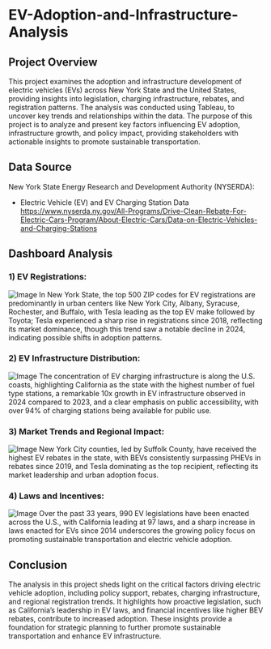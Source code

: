 # EV-Adoption-and-Infrastructure-Analysis

## Project Overview

This project examines the adoption and infrastructure development of electric vehicles (EVs) across New York State and the United States, providing insights into legislation, charging infrastructure, rebates, and registration patterns. The analysis was conducted using Tableau, to uncover key trends and relationships within the data. The purpose of this project is to analyze and present key factors influencing EV adoption, infrastructure growth, and policy impact, providing stakeholders with actionable insights to promote sustainable transportation.

## Data Source
New York State Energy Research and Development Authority (NYSERDA):  
- Electric Vehicle (EV) and EV Charging Station Data
https://www.nyserda.ny.gov/All-Programs/Drive-Clean-Rebate-For-Electric-Cars-Program/About-Electric-Cars/Data-on-Electric-Vehicles-and-Charging-Stations

## Dashboard Analysis
### 1) EV Registrations:
![Image](https://github.com/user-attachments/assets/0315ee16-ce37-44b3-8a31-6aededb04860)
In New York State, the top 500 ZIP codes for EV registrations are predominantly in urban centers like New York City, Albany, Syracuse, Rochester, and Buffalo, with Tesla leading as the top EV make followed by Toyota; Tesla experienced a sharp rise in registrations since 2018, reflecting its market dominance, though this trend saw a notable decline in 2024, indicating possible shifts in adoption patterns.

### 2) EV Infrastructure Distribution:
![Image](https://github.com/user-attachments/assets/8517b8db-1be0-4b27-ab61-d3c6b1f8c887)
The concentration of EV charging infrastructure is along the U.S. coasts, highlighting California as the state with the highest number of fuel type stations, a remarkable 10x growth in EV infrastructure observed in 2024 compared to 2023, and a clear emphasis on public accessibility, with over 94% of charging stations being available for public use.

### 3) Market Trends and Regional Impact:
![Image](https://github.com/user-attachments/assets/ba05da1d-e406-4dc2-b4b2-0dd323f739f2)
New York City counties, led by Suffolk County, have received the highest EV rebates in the state, with BEVs consistently surpassing PHEVs in rebates since 2019, and Tesla dominating as the top recipient, reflecting its market leadership and urban adoption focus.

### 4) Laws and Incentives:
![Image](https://github.com/user-attachments/assets/833e1300-b41c-41fb-ae7b-c31a6364adcd)
Over the past 33 years, 990 EV legislations have been enacted across the U.S., with California leading at 97 laws, and a sharp increase in laws enacted for EVs since 2014 underscores the growing policy focus on promoting sustainable transportation and electric vehicle adoption.

## Conclusion
The analysis in this project sheds light on the critical factors driving electric vehicle adoption, including policy support, rebates, charging infrastructure, and regional registration trends. It highlights how proactive legislation, such as California’s leadership in EV laws, and financial incentives like higher BEV rebates, contribute to increased adoption. These insights provide a foundation for strategic planning to further promote sustainable transportation and enhance EV infrastructure.
